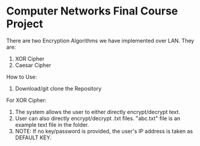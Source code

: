 # Computer Networks Final Course Project
There are two Encryption Algorithms we have implemented over LAN.
They are:
1. XOR Cipher
2. Caesar Cipher


How to Use:
1. Download/git clone the Repository

For XOR Cipher:
1. The system allows the user to either directly encrypt/decrypt text.
2. User can also directly encrypt/decrypt .txt files. "abc.txt" file is an example text file in the folder. 
3. NOTE: If no key/password is provided, the user's IP address is taken as DEFAULT KEY.
